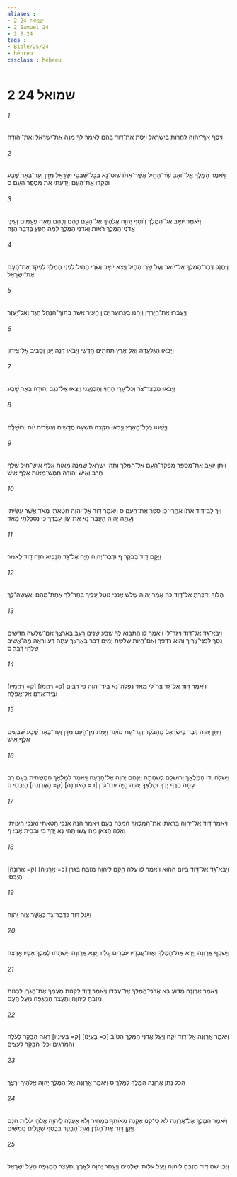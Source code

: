 ```yaml
---
aliases : 
- 2 שמואל 24
- 2 Samuel 24
- 2 S 24
tags : 
- Bible/2S/24
- hébreu
cssclass : hébreu
---
```


# 2 שמואל 24

###### 1
וַיֹּסֶף אַף־יְהוָה לַחֲרֹות בְּיִשְׂרָאֵל וַיָּסֶת אֶת־דָּוִד בָּהֶם לֵאמֹר לֵךְ מְנֵה אֶת־יִשְׂרָאֵל וְאֶת־יְהוּדָה׃
###### 2
וַיֹּאמֶר הַמֶּלֶךְ אֶל־יֹואָב שַׂר־הַחַיִל אֲשֶׁר־אִתֹּו שׁוּט־נָא בְּכָל־שִׁבְטֵי יִשְׂרָאֵל מִדָּן וְעַד־בְּאֵר שֶׁבַע וּפִקְדוּ אֶת־הָעָם וְיָדַעְתִּי אֵת מִסְפַּר הָעָם׃ ס
###### 3
וַיֹּאמֶר יֹואָב אֶל־הַמֶּלֶךְ וְיֹוסֵף יְהוָה אֱלֹהֶיךָ אֶל־הָעָם כָּהֵם וְכָהֵם מֵאָה פְעָמִים וְעֵינֵי אֲדֹנִי־הַמֶּלֶךְ רֹאֹות וַאדֹנִי הַמֶּלֶךְ לָמָּה חָפֵץ בַּדָּבָר הַזֶּה׃
###### 4
וַיֶּחֱזַק דְּבַר־הַמֶּלֶךְ אֶל־יֹואָב וְעַל שָׂרֵי הֶחָיִל וַיֵּצֵא יֹואָב וְשָׂרֵי הַחַיִל לִפְנֵי הַמֶּלֶךְ לִפְקֹד אֶת־הָעָם אֶת־יִשְׂרָאֵל׃
###### 5
וַיַּעַבְרוּ אֶת־הַיַּרְדֵּן וַיַּחֲנוּ בַעֲרֹועֵר יְמִין הָעִיר אֲשֶׁר בְּתֹוךְ־הַנַּחַל הַגָּד וְאֶל־יַעְזֵר׃
###### 6
וַיָּבֹאוּ הַגִּלְעָדָה וְאֶל־אֶרֶץ תַּחְתִּים חָדְשִׁי וַיָּבֹאוּ דָּנָה יַּעַן וְסָבִיב אֶל־צִידֹון׃
###### 7
וַיָּבֹאוּ מִבְצַר־צֹר וְכָל־עָרֵי הַחִוִּי וְהַכְּנַעֲנִי וַיֵּצְאוּ אֶל־נֶגֶב יְהוּדָה בְּאֵר שָׁבַע׃
###### 8
וַיָּשֻׁטוּ בְּכָל־הָאָרֶץ וַיָּבֹאוּ מִקְצֵה תִשְׁעָה חֳדָשִׁים וְעֶשְׂרִים יֹום יְרוּשָׁלִָם׃
###### 9
וַיִּתֵּן יֹואָב אֶת־מִסְפַּר מִפְקַד־הָעָם אֶל־הַמֶּלֶךְ וַתְּהִי יִשְׂרָאֵל שְׁמֹנֶה מֵאֹות אֶלֶף אִישׁ־חַיִל שֹׁלֵף חֶרֶב וְאִישׁ יְהוּדָה חֲמֵשׁ־מֵאֹות אֶלֶף אִישׁ׃
###### 10
וַיַּךְ לֵב־דָּוִד אֹתֹו אַחֲרֵי־כֵן סָפַר אֶת־הָעָם ס וַיֹּאמֶר דָּוִד אֶל־יְהוָה חָטָאתִי מְאֹד אֲשֶׁר עָשִׂיתִי וְעַתָּה יְהוָה הַעֲבֶר־נָא אֶת־עֲוֹן עַבְדְּךָ כִּי נִסְכַּלְתִּי מְאֹד׃
###### 11
וַיָּקָם דָּוִד בַּבֹּקֶר ף וּדְבַר־יְהוָה הָיָה אֶל־גָּד הַנָּבִיא חֹזֵה דָוִד לֵאמֹר׃
###### 12
הָלֹוךְ וְדִבַּרְתָּ אֶל־דָּוִד כֹּה אָמַר יְהוָה שָׁלֹשׁ אָנֹכִי נֹוטֵל עָלֶיךָ בְּחַר־לְךָ אַחַת־מֵהֶם וְאֶעֱשֶׂה־לָּךְ׃
###### 13
וַיָּבֹא־גָד אֶל־דָּוִד וַיַּגֶּד־לֹו וַיֹּאמֶר לֹו הֲתָבֹוא לְךָ שֶׁבַע שָׁנִים רָעָב בְּאַרְצֶךָ אִם־שְׁלֹשָׁה חֳדָשִׁים נֻסְךָ לִפְנֵי־צָרֶיךָ וְהוּא רֹדְפֶךָ וְאִם־הֱיֹות שְׁלֹשֶׁת יָמִים דֶּבֶר בְּאַרְצֶךָ עַתָּה דַּע וּרְאֵה מָה־אָשִׁיב שֹׁלְחִי דָּבָר׃ ס
###### 14
וַיֹּאמֶר דָּוִד אֶל־גָּד צַר־לִי מְאֹד נִפְּלָה־נָּא בְיַד־יְהוָה כִּי־רַבִּים [כ= רַחֲמֹו] [ק= רַחֲמָיו] וּבְיַד־אָדָם אַל־אֶפֹּלָה׃
###### 15
וַיִּתֵּן יְהוָה דֶּבֶר בְּיִשְׂרָאֵל מֵהַבֹּקֶר וְעַד־עֵת מֹועֵד וַיָּמָת מִן־הָעָם מִדָּן וְעַד־בְּאֵר שֶׁבַע שִׁבְעִים אֶלֶף אִישׁ׃
###### 16
וַיִּשְׁלַח יָדֹו הַמַּלְאָךְ יְרוּשָׁלִַם לְשַׁחֲתָהּ וַיִּנָּחֶם יְהוָה אֶל־הָרָעָה וַיֹּאמֶר לַמַּלְאָךְ הַמַּשְׁחִית בָּעָם רַב עַתָּה הֶרֶף יָדֶךָ וּמַלְאַךְ יְהוָה הָיָה עִם־גֹּרֶן [כ= הָאֹורְנָה] [ק= הָאֲרַוְנָה] הַיְבֻסִי׃ ס
###### 17
וַיֹּאמֶר דָּוִד אֶל־יְהוָה בִּרְאֹתֹו אֶת־הַמַּלְאָךְ הַמַּכֶּה בָעָם וַיֹּאמֶר הִנֵּה אָנֹכִי חָטָאתִי וְאָנֹכִי הֶעֱוֵיתִי וְאֵלֶּה הַצֹּאן מֶה עָשׂוּ תְּהִי נָא יָדְךָ בִּי וּבְבֵית אָבִי׃ ף
###### 18
וַיָּבֹא־גָד אֶל־דָּוִד בַּיֹּום הַהוּא וַיֹּאמֶר לֹו עֲלֵה הָקֵם לַיהוָה מִזְבֵּחַ בְּגֹרֶן [כ= אָרָנְיָה] [ק= אֲרַוְנָה] הַיְבֻסִי׃
###### 19
וַיַּעַל דָּוִד כִּדְבַר־גָּד כַּאֲשֶׁר צִוָּה יְהוָה׃
###### 20
וַיַּשְׁקֵף אֲרַוְנָה וַיַּרְא אֶת־הַמֶּלֶךְ וְאֶת־עֲבָדָיו עֹבְרִים עָלָיו וַיֵּצֵא אֲרַוְנָה וַיִּשְׁתַּחוּ לַמֶּלֶךְ אַפָּיו אָרְצָה׃
###### 21
וַיֹּאמֶר אֲרַוְנָה מַדּוּעַ בָּא אֲדֹנִי־הַמֶּלֶךְ אֶל־עַבְדֹּו וַיֹּאמֶר דָּוִד לִקְנֹות מֵעִמְּךָ אֶת־הַגֹּרֶן לִבְנֹות מִזְבֵּחַ לַיהוָה וְתֵעָצַר הַמַּגֵּפָה מֵעַל הָעָם׃
###### 22
וַיֹּאמֶר אֲרַוְנָה אֶל־דָּוִד יִקַּח וְיַעַל אֲדֹנִי הַמֶּלֶךְ הַטֹּוב [כ= בְּעַיְנֹו] [ק= בְּעֵינָיו] רְאֵה הַבָּקָר לָעֹלָה וְהַמֹּרִגִּים וּכְלֵי הַבָּקָר לָעֵצִים׃
###### 23
הַכֹּל נָתַן אֲרַוְנָה הַמֶּלֶךְ לַמֶּלֶךְ ס וַיֹּאמֶר אֲרַוְנָה אֶל־הַמֶּלֶךְ יְהוָה אֱלֹהֶיךָ יִרְצֶךָ׃
###### 24
וַיֹּאמֶר הַמֶּלֶךְ אֶל־אֲרַוְנָה לֹא כִּי־קָנֹו אֶקְנֶה מֵאֹותְךָ בִּמְחִיר וְלֹא אַעֲלֶה לַיהוָה אֱלֹהַי עֹלֹות חִנָּם וַיִּקֶן דָּוִד אֶת־הַגֹּרֶן וְאֶת־הַבָּקָר בְּכֶסֶף שְׁקָלִים חֲמִשִּׁים׃
###### 25
וַיִּבֶן שָׁם דָּוִד מִזְבֵּחַ לַיהוָה וַיַּעַל עֹלֹות וּשְׁלָמִים וַיֵּעָתֵר יְהוָה לָאָרֶץ וַתֵּעָצַר הַמַּגֵּפָה מֵעַל יִשְׂרָאֵל׃
